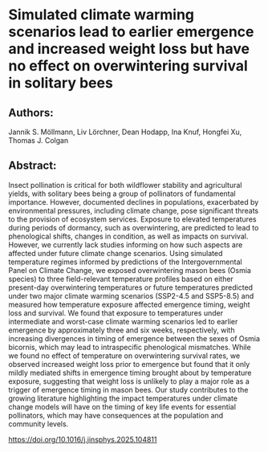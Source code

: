 # Simulated climate warming scenarios lead to earlier emergence and increased weight loss but have no effect on overwintering survival in solitary bees

## Authors: 
Jannik S. Möllmann, Liv Lörchner, Dean Hodapp, Ina Knuf, Hongfei Xu, Thomas J. Colgan

## Abstract:
Insect pollination is critical for both wildflower stability and agricultural yields, with solitary bees being a group of pollinators of fundamental importance. However, documented declines in populations, exacerbated by environmental pressures, including climate change, pose significant threats to the provision of ecosystem services. Exposure to elevated temperatures during periods of dormancy, such as overwintering, are predicted to lead to phenological shifts, changes in condition, as well as impacts on survival. However, we currently lack studies informing on how such aspects are affected under future climate change scenarios. Using simulated temperature regimes informed by predictions of the Intergovernmental Panel on Climate Change, we exposed overwintering mason bees (Osmia species) to three field-relevant temperature profiles based on either present-day overwintering temperatures or future temperatures predicted under two major climate warming scenarios (SSP2-4.5 and SSP5-8.5) and measured how temperature exposure affected emergence timing, weight loss and survival. We found that exposure to temperatures under intermediate and worst-case climate warming scenarios led to earlier emergence by approximately three and six weeks, respectively, with increasing divergences in timing of emergence between the sexes of Osmia bicornis, which may lead to intraspecific phenological mismatches. While we found no effect of temperature on overwintering survival rates, we observed increased weight loss prior to emergence but found that it only mildly mediated shifts in emergence timing brought about by temperature exposure, suggesting that weight loss is unlikely to play a major role as a trigger of emergence timing in mason bees. Our study contributes to the growing literature highlighting the impact temperatures under climate change models will have on the timing of key life events for essential pollinators, which may have consequences at the population and community levels.

https://doi.org/10.1016/j.jinsphys.2025.104811
